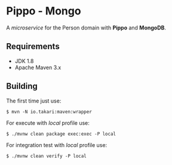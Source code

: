 # Pippo - Mongo

A _microservice_ for the Person domain with **Pippo** and **MongoDB**.

## Requirements

- JDK 1.8
- Apache Maven 3.x

## Building

The first time just use:

`$ mvn -N io.takari:maven:wrapper`

For execute with _local_ profile use:

`$ ./mvnw clean package exec:exec -P local`

For integration test with _local_ profile use:

`$ ./mvnw clean verify -P local`
